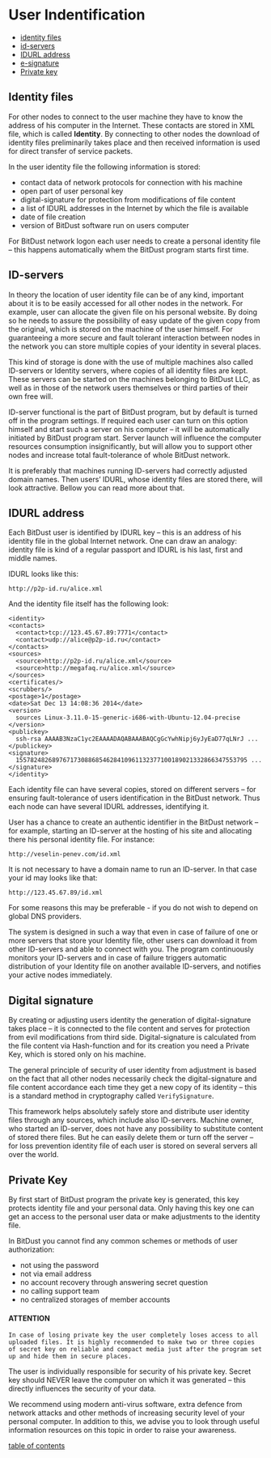 # User Indentification


* [identity files](#Identity-files)
* [id-servers](#ID-servers)
* [IDURL address](#IDURL-address)
* [e-signature](#Digital-signature)
* [Private key](#Private-Key)


## Identity files

For other nodes to connect to the user machine they have to know the address of his computer in the Internet. These contacts are stored in XML file, which is called __Identity__. By connecting to other nodes the download of identity files preliminarily takes place and then received information is used for direct transfer of service packets. 

In the user identity file the following information is stored:

* contact data of network protocols for connection with his machine 
* open part of user personal key 
* digital-signature for protection from modifications of file content
* a list of IDURL addresses in the Internet by which the file is available
* date of file creation
* version of BitDust software run on users computer

For BitDust network logon each user needs to create a personal identity file – this happens automatically whem the BitDust program starts first time.


## ID-servers

In theory the location of user identity file can be of any kind, important about it is to be easily accessed for all other nodes in the network. For example, user can allocate the given file on his personal website. By doing so he needs to assure the possibility of easy update of the given copy from the original, which is stored on the machine of the user himself. For guaranteeing a more secure and fault tolerant interaction between nodes in the network you can store multiple copies of your identity in several places. 

This kind of storage is done with the use of multiple machines also called ID-servers or Identity servers, where copies of all identity files are kept. These servers can be started on the machines belonging to BitDust LLC, as well as in those of the network users themselves or third parties of their own free will. 

ID-server functional is the part of BitDust program, but by default is turned off in the program settings. If required each user can turn on this option himself and start such a server on his computer – it will be automatically initiated by BitDust program start. Server launch will influence the computer resources consumption insignificantly, but will allow you to support other nodes and increase total fault-tolerance of whole BitDust network. 

It is preferably that machines running ID-servers had correctly adjusted domain names. Then users’ IDURL, whose identity files are stored there, will look attractive. Bellow you can read more about that.
 

## IDURL address

Each BitDust user is identified by IDURL key – this is an address of his identity file in the global Internet network. One can draw an analogy: identity file is kind of a regular passport and IDURL is his last, first and middle names.

IDURL looks like this:

    http://p2p-id.ru/alice.xml
 
And the identity file itself has the following look:

    <identity>
    <contacts>
      <contact>tcp://123.45.67.89:7771</contact>
      <contact>udp://alice@p2p-id.ru</contact>
    </contacts>
    <sources>
      <source>http://p2p-id.ru/alice.xml</source>
      <source>http://megafaq.ru/alice.xml</source>
    </sources>
    <certificates/>
    <scrubbers/>
    <postage>1</postage>
    <date>Sat Dec 13 14:08:36 2014</date>
    <version>
      sources Linux-3.11.0-15-generic-i686-with-Ubuntu-12.04-precise
    </version>
    <publickey>
      ssh-rsa AAAAB3NzaC1yc2EAAAADAQABAAABAQCgGcYwhNipj6yJyEaD77qLNrJ ...
    </publickey>
    <signature>
      1557824826897671730886854628410961132377100189021332866347553795 ...
    </signature>
    </identity>

Each identity file can have several copies, stored on different servers – for ensuring fault-tolerance of users identification in the BitDust network. Thus each node can have several IDURL addresses, identifying it.

User has a chance to create an authentic identifier in the BitDust network – for example, starting an ID-server at the hosting of his site and allocating there his personal identity file. For instance: 

    http://veselin-penev.com/id.xml
    
It is not necessary to have a domain name to run an ID-server. In that case your id may looks like that:
   
    http://123.45.67.89/id.xml
    
For some reasons this may be preferable - if you do not wish to depend on global DNS providers.

The system is designed in such a way that even in case of failure of one or more servers that store your Identity file, other users can download it from other ID-servers and able to connect with you. The program continuously monitors your ID-servers and in case of failure triggers automatic distribution of your Identity file on another available ID-servers, and notifies your active nodes immediately.


## Digital signature

By creating or adjusting users identity the generation of digital-signature takes place – it is connected to the file content and serves for protection from evil modifications from third side. Digital-signature is calculated from the file content via Hash-function and for its creation you need a Private Key, which is stored only on his machine.

The general principle of security of user identity from adjustment is based on the fact that all other nodes necessarily check the digital-signature and file content accordance each time they get a new copy of its identity – this is a standard method in cryptography called `VerifySignature`.

This framework helps absolutely safely store and distribute user identity files through any sources, which include also ID-servers. Machine owner, who started an ID-server, does not have any possibility to substitute content of stored there files. But he can easily delete them or turn off the server – for loss prevention identity file of each user is stored on several servers all over the world. 


## Private Key

By first start of BitDust program the private key is generated, this key protects identity file and your personal  data. Only having this key one can get an access to the personal user data or make adjustments to the identity file.

In BitDust you cannot find any common schemes or methods of user authorization:
 
* not using the password
* not via email address
* no account recovery through answering secret question
* no calling support team
* no centralized storages of member accounts

#### ATTENTION
    In case of losing private key the user completely loses access to all uploaded files. It is highly recommended to make two or three copies of secret key on reliable and compact media just after the program set up and hide them in secure places.

The user is individually responsible for security of his private key. Secret key should NEVER leave the computer on which it was generated – this directly influences the security of your data.

We recommend using modern anti-virus software, extra defence from network attacks and other methods of increasing security level of your personal computer. In addition to this, we advise you to look through useful information resources on this topic in order to raise your awareness. 


[table of contents](toc.md)